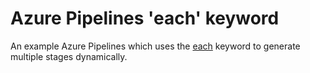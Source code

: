 # Azure Pipelines 'each' keyword

An example Azure Pipelines which uses the [each](https://learn.microsoft.com/azure/devops/pipelines/process/expressions?view=azure-devops&WT.mc_id=DOP-MVP-5001655#each-keyword) keyword to generate multiple stages dynamically.
